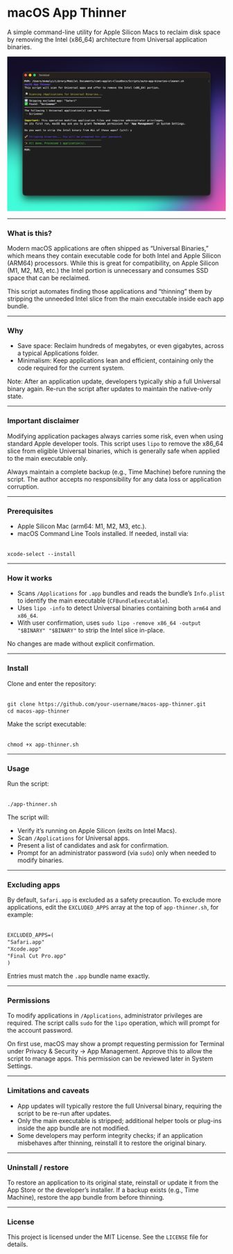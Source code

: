 # macOS App Thinner

A simple command-line utility for Apple Silicon Macs to reclaim disk space by removing the Intel (x86_64) architecture from Universal application binaries.

![Terminal example run](./screenshot.png)

---

### What is this?

Modern macOS applications are often shipped as “Universal Binaries,” which means they contain executable code for both Intel and Apple Silicon (ARM64) processors. While this is great for compatibility, on Apple Silicon (M1, M2, M3, etc.) the Intel portion is unnecessary and consumes SSD space that can be reclaimed.

This script automates finding those applications and “thinning” them by stripping the unneeded Intel slice from the main executable inside each app bundle.

---

### Why

- Save space: Reclaim hundreds of megabytes, or even gigabytes, across a typical Applications folder.
- Minimalism: Keep applications lean and efficient, containing only the code required for the current system.

Note: After an application update, developers typically ship a full Universal binary again. Re-run the script after updates to maintain the native-only state.

---

### Important disclaimer

Modifying application packages always carries some risk, even when using standard Apple developer tools. This script uses `lipo` to remove the x86_64 slice from eligible Universal binaries, which is generally safe when applied to the main executable only.

Always maintain a complete backup (e.g., Time Machine) before running the script. The author accepts no responsibility for any data loss or application corruption.

---

### Prerequisites

- Apple Silicon Mac (arm64: M1, M2, M3, etc.).
- macOS Command Line Tools installed. If needed, install via:
  
```

xcode-select --install

```

---

### How it works

- Scans `/Applications` for `.app` bundles and reads the bundle’s `Info.plist` to identify the main executable (`CFBundleExecutable`).
- Uses `lipo -info` to detect Universal binaries containing both `arm64` and `x86_64`.
- With user confirmation, uses `sudo lipo -remove x86_64 -output "$BINARY" "$BINARY"` to strip the Intel slice in-place.

No changes are made without explicit confirmation.

---

### Install

Clone and enter the repository:

```

git clone https://github.com/your-username/macos-app-thinner.git
cd macos-app-thinner

```

Make the script executable:

```

chmod +x app-thinner.sh

```

---

### Usage

Run the script:

```

./app-thinner.sh

```

The script will:

- Verify it’s running on Apple Silicon (exits on Intel Macs).
- Scan `/Applications` for Universal apps.
- Present a list of candidates and ask for confirmation.
- Prompt for an administrator password (via `sudo`) only when needed to modify binaries.

---

### Excluding apps

By default, `Safari.app` is excluded as a safety precaution. To exclude more applications, edit the `EXCLUDED_APPS` array at the top of `app-thinner.sh`, for example:

```

EXCLUDED_APPS=(
"Safari.app"
"Xcode.app"
"Final Cut Pro.app"
)

```

Entries must match the `.app` bundle name exactly.

---

### Permissions

To modify applications in `/Applications`, administrator privileges are required. The script calls `sudo` for the `lipo` operation, which will prompt for the account password.

On first use, macOS may show a prompt requesting permission for Terminal under Privacy & Security → App Management. Approve this to allow the script to manage apps. This permission can be reviewed later in System Settings.

---

### Limitations and caveats

- App updates will typically restore the full Universal binary, requiring the script to be re-run after updates.
- Only the main executable is stripped; additional helper tools or plug-ins inside the app bundle are not modified.
- Some developers may perform integrity checks; if an application misbehaves after thinning, reinstall it to restore the original binary.

---

### Uninstall / restore

To restore an application to its original state, reinstall or update it from the App Store or the developer’s installer. If a backup exists (e.g., Time Machine), restore the app bundle from before thinning.

---

### License

This project is licensed under the MIT License. See the `LICENSE` file for details.
